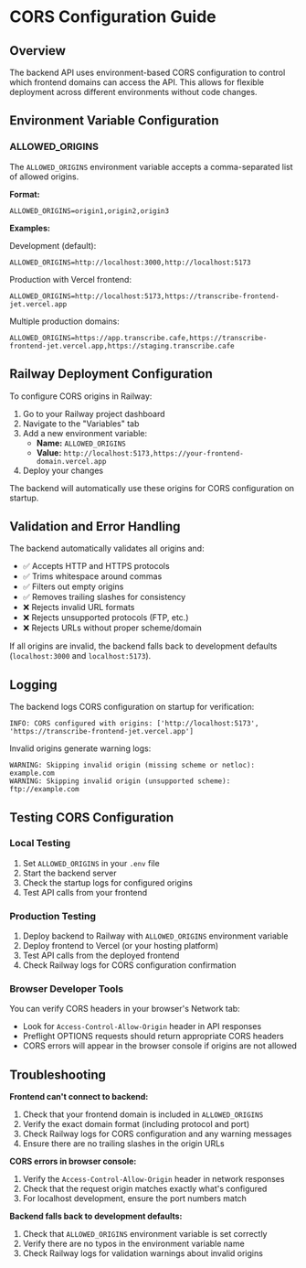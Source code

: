 # CORS Configuration Guide

## Overview

The backend API uses environment-based CORS configuration to control which frontend domains can access the API. This allows for flexible deployment across different environments without code changes.

## Environment Variable Configuration

### ALLOWED_ORIGINS

The `ALLOWED_ORIGINS` environment variable accepts a comma-separated list of allowed origins.

**Format:**
```
ALLOWED_ORIGINS=origin1,origin2,origin3
```

**Examples:**

Development (default):
```
ALLOWED_ORIGINS=http://localhost:3000,http://localhost:5173
```

Production with Vercel frontend:
```
ALLOWED_ORIGINS=http://localhost:5173,https://transcribe-frontend-jet.vercel.app
```

Multiple production domains:
```
ALLOWED_ORIGINS=https://app.transcribe.cafe,https://transcribe-frontend-jet.vercel.app,https://staging.transcribe.cafe
```

## Railway Deployment Configuration

To configure CORS origins in Railway:

1. Go to your Railway project dashboard
2. Navigate to the "Variables" tab
3. Add a new environment variable:
   - **Name:** `ALLOWED_ORIGINS`
   - **Value:** `http://localhost:5173,https://your-frontend-domain.vercel.app`
4. Deploy your changes

The backend will automatically use these origins for CORS configuration on startup.

## Validation and Error Handling

The backend automatically validates all origins and:

- ✅ Accepts HTTP and HTTPS protocols
- ✅ Trims whitespace around commas
- ✅ Filters out empty origins
- ✅ Removes trailing slashes for consistency
- ❌ Rejects invalid URL formats
- ❌ Rejects unsupported protocols (FTP, etc.)
- ❌ Rejects URLs without proper scheme/domain

If all origins are invalid, the backend falls back to development defaults (`localhost:3000` and `localhost:5173`).

## Logging

The backend logs CORS configuration on startup for verification:

```
INFO: CORS configured with origins: ['http://localhost:5173', 'https://transcribe-frontend-jet.vercel.app']
```

Invalid origins generate warning logs:
```
WARNING: Skipping invalid origin (missing scheme or netloc): example.com
WARNING: Skipping invalid origin (unsupported scheme): ftp://example.com
```

## Testing CORS Configuration

### Local Testing

1. Set `ALLOWED_ORIGINS` in your `.env` file
2. Start the backend server
3. Check the startup logs for configured origins
4. Test API calls from your frontend

### Production Testing

1. Deploy backend to Railway with `ALLOWED_ORIGINS` environment variable
2. Deploy frontend to Vercel (or your hosting platform)
3. Test API calls from the deployed frontend
4. Check Railway logs for CORS configuration confirmation

### Browser Developer Tools

You can verify CORS headers in your browser's Network tab:
- Look for `Access-Control-Allow-Origin` header in API responses
- Preflight OPTIONS requests should return appropriate CORS headers
- CORS errors will appear in the browser console if origins are not allowed

## Troubleshooting

**Frontend can't connect to backend:**
1. Check that your frontend domain is included in `ALLOWED_ORIGINS`
2. Verify the exact domain format (including protocol and port)
3. Check Railway logs for CORS configuration and any warning messages
4. Ensure there are no trailing slashes in the origin URLs

**CORS errors in browser console:**
1. Verify the `Access-Control-Allow-Origin` header in network responses
2. Check that the request origin matches exactly what's configured
3. For localhost development, ensure the port numbers match

**Backend falls back to development defaults:**
1. Check that `ALLOWED_ORIGINS` environment variable is set correctly
2. Verify there are no typos in the environment variable name
3. Check Railway logs for validation warnings about invalid origins
